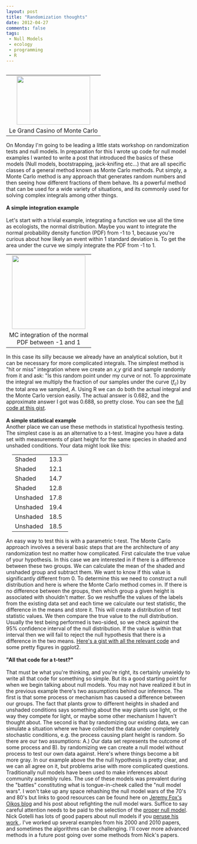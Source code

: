 ```yaml
---
layout: post
title: "Randomization thoughts"
date: 2012-04-27
comments: false
tags:
 - Null Models
 - ecology
 - programming
 - R
---
```


<div class='post'>
<table cellpadding="0" cellspacing="0" class="tr-caption-container" style="float: left; margin-right: 1em; text-align: left;"><tbody><tr><td style="text-align: center;"><a href="http://www.monaco.tv/images/Casino-Monaco%20Casino's-le%20Grand%20Casino%20de%20Monaco.jpg" imageanchor="1" style="clear: left; margin-bottom: 1em; margin-left: auto; margin-right: auto;"><img border="0" height="132" src="http://www.monaco.tv/images/Casino-Monaco%20Casino's-le%20Grand%20Casino%20de%20Monaco.jpg" width="200" /></a></td></tr><tr><td class="tr-caption" style="text-align: center;">Le Grand Casino of Monte Carlo</td></tr></tbody></table>On Monday I'm going to be leading a little stats workshop on randomization tests and null models.  In preparation for this I wrote up code for null model examples  I wanted to write a post that introduced the basics of these models (Null models, bootstrapping, jack-knifing etc...) that are all specific classes of a general method known as Monte Carlo methods.  Put simply, a Monte Carlo method is any approach that generates random numbers and then seeing how different fractions of them behave.  Its a powerful method that can be used for a wide variety of situations, and its commonly used for solving complex integrals among other things.  <br /><br /><b>A simple integration example</b><br /><br />Let's start with a trivial example, integrating a function we use all the time as ecologists, the normal distribution. Maybe you want to integrate the normal probability density function (PDF) from -1 to 1, because you're curious about how likely an event within 1 standard deviation is. To get the area under the curve we simply integrate the PDF from -1 to 1.  <br /><table cellpadding="0" cellspacing="0" class="tr-caption-container" style="float: right; margin-left: 1em; text-align: right;"><tbody><tr><td style="text-align: center;"><a href="http://1.bp.blogspot.com/-ARLjKr6GYao/T5sI-U-1WeI/AAAAAAAADNQ/ASZBvNS16Jk/s1600/MCMCinteg.png" imageanchor="1" style="clear: right; margin-bottom: 1em; margin-left: auto; margin-right: auto;"><img border="0" height="200" src="http://1.bp.blogspot.com/-ARLjKr6GYao/T5sI-U-1WeI/AAAAAAAADNQ/ASZBvNS16Jk/s200/MCMCinteg.png" width="200" /></a></td></tr><tr><td class="tr-caption" style="text-align: center;">MC integration of the normal<br />PDF between -1 and 1</td></tr></tbody></table>In this case its silly because we already have an analytical solution, but it can be necessary for more complicated integrals.  The simplest method is "hit or miss" integration where we create an <i>x,y</i> grid and sample randomly from it and ask: "Is this random point under my curve or not.  To approximate the integral we multiply the fraction of our samples under the curve (<i>f<sub>c</sub></i>) by the total area we sampled, <i>A</i>.  Using R we can do both the actual integral and the Monte Carlo version easily.  The actual answer is 0.682, and the approximate answer I got was 0.688, so pretty close.  You can see the <a href="https://gist.github.com/2512598">full code at this gist</a>.  <br /><br /><b>A simple statistical example<br /></b>Another place we can use these methods in statistical hypothesis testing.  The simplest case is as an alternative to a t-test.  Imagine you have a data set with measurements of plant height for the same species in shaded and unshaded conditions.  Your data might look like this: <br /><table ,="" border="0" cellpadding="1" cellspacing="1" style="float: left; margin-left: 1em; text-align: left;"><tbody><tr><td>Shaded</td><td>13.3  </td></tr><tr><td>Shaded</td><td>12.1  </td></tr><tr><td>Shaded&nbsp;</td><td>14.7&nbsp;</td></tr><tr><td>Shaded</td><td>12.8&nbsp;</td></tr><tr><td>Unshaded</td><td>17.8  </td></tr><tr><td>Unshaded</td><td>19.4 &nbsp;</td></tr><tr><td>Unshaded</td><td>18.5&nbsp;</td></tr><tr><td>Unshaded</td><td>18.5&nbsp;</td></tr></tbody></table>An easy way to test this is with a parametric t-test.  The Monte Carlo approach involves a several basic steps that are the architecture of any randomization test no matter how complicated.  First calculate the true value of your hypothesis.  In this case we are interested in if there is a difference between these two groups.  We can calculate the mean of the shaded and unshaded group and subtract them.  We want to know if this value is significantly different from 0. To determine this we need to construct a null distribution and here is where the Monte Carlo method comes in.  If there is no difference between the groups, then which group a given height is associated with shouldn't matter.  So we reshuffle the values of the labels from the existing data set and each time we calculate our test statistic, the difference in the means and store it.  This will create a distribution of test statistic values.  We then compare the true value to the null distribution.  Usually the test being performed is two-sided, so we check against the 95% confidence interval of the null distribution.  If the value is within that interval then we will fail to reject the null hypothesis that there is a difference in the two means.  <a href="https://gist.github.com/2513388">Here's a gist with all the relevant code</a> and some pretty figures in ggplot2. <br><br><b>"All that code for a t-test?"</b><br><br>That must be what you're thinking, and you're right, its certainly unwieldy to write all that code for something so simple.  But its a good starting point for when we begin talking about null models. You may not have realized it but in the previous example there's two assumptions behind our inference.  The first is that some process or mechanism has caused a difference between our groups. The fact that plants grow to different heights in shaded and unshaded conditions says something about the way plants use light, or the way they compete for light, or maybe some other mechanism I haven't thought about.  The second is that by randomizing our existing data, we can simulate a situation where we have collected the data under completely stochastic conditions, e.g. the process causing plant height is random.  So there are our two assumptions: A.) Our data set represents the outcome of some process and B). by randomizing we can create a null model without process to test our own data against. Here's where things become a bit more gray.  In our example above the the null hypothesis is pretty clear, and we can all agree on it, but problems arise with more complicated questions.  Traditionally null models have been used to make inferences about community assembly rules.  The use of these models was prevalent during the "battles" constituting what is tongue-in-cheek called the "null model wars".  I won't take up any space rehashing the null model wars of the 70's and 80's but links to good resources can be found here on <a href="http://oikosjournal.wordpress.com/2011/06/01/why-ecologists-should-refight-the-null-model-wars/">Jeremy Fox's Oikos blog</a> and his post about refighting the null model wars. Suffice to say careful attention needs to be paid to the selection of the <a href="http://evol-eco.blogspot.ca/2012/02/good-null-model-is-hard-to-find.html">proper null model</a>. Nick Gotelli has lots of good papers about null models if you <a href="http://www.uvm.edu/~ngotelli/PubList.html">peruse his work </a>.  I've worked up several examples from his 2000 and 2010 papers, and sometimes the algorithms can be challenging. I'll cover more advanced methods in a future post going over some methods from Nick's papers.</div>
